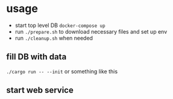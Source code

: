 # usage

- start top level DB `docker-compose up`
- run `./prepare.sh` to download necessary files and set up env
- run `./cleanup.sh` when needed

## fill DB with data

`./cargo run -- --init`
or something like this

## start web service

